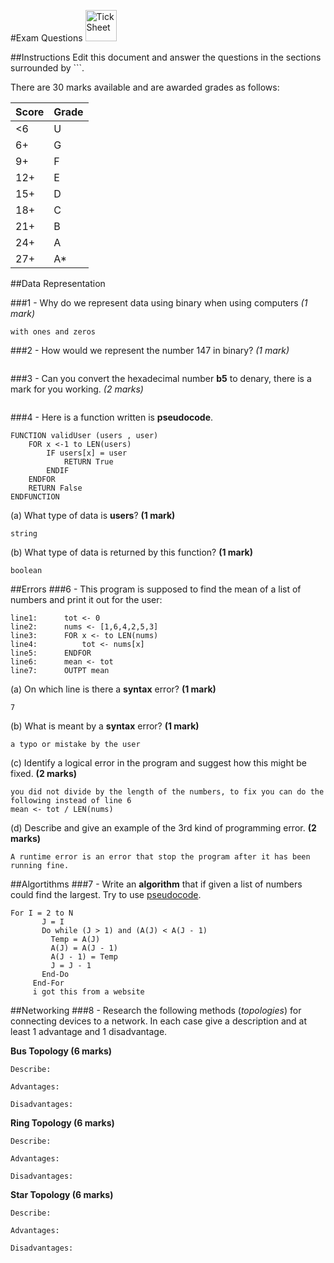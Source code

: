 #Exam Questions <img src="../../Resources/exam.png" width=50px alt="Tick Sheet">

##Instructions
Edit this document and answer the questions in the sections surrounded by ```.

There are 30 marks available and are awarded grades as follows:

|Score|Grade|
|-----|-----|
|<6|U|
|6+|G|
|9+|F|
|12+|E|
|15+|D|
|18+|C|
|21+|B|
|24+|A|
|27+|A*|


##Data Representation

###1 - Why do we represent data using binary when using computers *(1 mark)*

```
with ones and zeros
```
###2 - How would we represent the number 147 in binary? *(1 mark)*
```

```
###3 - Can you convert the hexadecimal number **b5** to denary, there is a mark for you working. *(2 marks)*
```

```
###4 - Here is a function written is **pseudocode**.
```
FUNCTION validUser (users , user)
    FOR x <-1 to LEN(users)
        IF users[x] = user
			RETURN True
		ENDIF
	ENDFOR
	RETURN False
ENDFUNCTION
```

(a) What type of data is **users**? **(1 mark)**
```
string
```

(b) What type of data is returned by this function? **(1 mark)**
```
boolean
```

##Errors
###6 - This program is supposed to find the mean of a list of numbers and print it out for the user:
```
line1:		tot <- 0
line2:		nums <- [1,6,4,2,5,3]
line3:		FOR x <- to LEN(nums)
line4:			tot <- nums[x]
line5:		ENDFOR
line6:		mean <- tot
line7:		OUTPT mean
```

(a) On which line is there a **syntax** error? **(1 mark)**
```
7
```

(b) What is meant by a **syntax** error? **(1 mark)**
```
a typo or mistake by the user
```

(c) Identify a logical error in the program and suggest how this might be fixed. **(2 marks)**
```
you did not divide by the length of the numbers, to fix you can do the following instead of line 6
mean <- tot / LEN(nums)
```

(d) Describe and give an example of the 3rd kind of programming error. **(2 marks)**
```
A runtime error is an error that stop the program after it has been running fine.
```

##Algortithms
###7 - Write an **algorithm** that if given a list of numbers could find the largest. Try to use [pseudocode](http://filestore2.aqa.org.uk/subjects/AQA-GCSE-COMPSCI-W-TRB-PSEU.PDF).
```
For I = 2 to N
       J = I
       Do while (J > 1) and (A(J) < A(J - 1)
         Temp = A(J)
         A(J) = A(J - 1)
         A(J - 1) = Temp
         J = J - 1 
       End-Do
     End-For
     i got this from a website
```

##Networking
###8 - Research the following methods (*topologies*) for connecting devices to a network. In each case give a description and at least 1 advantage and 1 disadvantage.

**Bus Topology (6 marks)**
```
Describe:

Advantages:

Disadvantages:
```

**Ring Topology (6 marks)**
```
Describe:

Advantages:

Disadvantages:
```

**Star Topology (6 marks)**
```
Describe:

Advantages:

Disadvantages:
```
